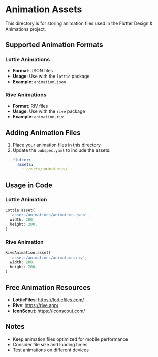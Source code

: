 # Animation Assets

This directory is for storing animation files used in the Flutter Design & Animations project.

## Supported Animation Formats

### Lottie Animations
- **Format**: JSON files
- **Usage**: Use with the `lottie` package
- **Example**: `animation.json`

### Rive Animations
- **Format**: RIV files
- **Usage**: Use with the `rive` package
- **Example**: `animation.riv`

## Adding Animation Files

1. Place your animation files in this directory
2. Update the `pubspec.yaml` to include the assets:
   ```yaml
   flutter:
     assets:
       - assets/animations/
   ```

## Usage in Code

### Lottie Animation
```dart
Lottie.asset(
  'assets/animations/animation.json',
  width: 200,
  height: 200,
)
```

### Rive Animation
```dart
RiveAnimation.asset(
  'assets/animations/animation.riv',
  width: 200,
  height: 200,
)
```

## Free Animation Resources

- **LottieFiles**: https://lottiefiles.com/
- **Rive**: https://rive.app/
- **IconScout**: https://iconscout.com/

## Notes

- Keep animation files optimized for mobile performance
- Consider file size and loading times
- Test animations on different devices
